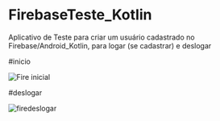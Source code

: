 # FirebaseTeste_Kotlin
Aplicativo de Teste para criar um usuário cadastrado no Firebase/Android_Kotlin, para logar (se cadastrar)  e deslogar

#inicio

![Fire inicial ](https://user-images.githubusercontent.com/116360866/202266205-412d77e6-e4d9-4aa7-9ad8-d9c1641e5685.png)


#deslogar

![firedeslogar](https://user-images.githubusercontent.com/116360866/202266340-4bf5b3d0-85a5-4189-939d-a50cea601351.png)


